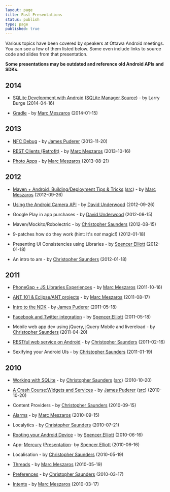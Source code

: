 ```yaml
---
layout: page
title: Past Presentations
status: publish
type: page
published: true
---
```

Various topics have been covered by speakers at Ottawa Android meetings. You can see a few of them listed below. Some even include links to source code and slides from that presentation. 

**Some presentations may be outdated and reference old Android APIs and SDKs.**

2014
----
* [SQLite Development with Android](/files/presentations/2014/SQLiteApril16.odp) ([SQLite Manager Source](/files/presentations/2014/sqlite-manager.zip)) - by Larry Burge (2014-04-16)

* [Gradle](https://docs.google.com/presentation/d/18rSnTgIzRw3gnNbPf5feO5Ta_2_MXLtld5jWRi3JefE/pub?start=false&loop=false&delayms=3000) - by [Marc Meszaros](http://marcmeszaros.ca/) (2014-01-15)

2013
----
* [NFC Debug](https://github.com/jpuderer/Tutorials/tree/master/NFCDebug) - by [James Puderer](http://github.com/jpuderer) (2013-11-20)

* [REST Clients (Retrofit)](https://docs.google.com/presentation/d/1zEHm94L5Y2waNjEVClmvw_k1ZfvjLlSnhT2641hOmSA/pub?start=false&amp;loop=false&amp;delayms=3000) - by [Marc Meszaros](http://marcmeszaros.ca/) (2013-10-16)

* [Photo Apps](https://docs.google.com/presentation/d/1x2so9pJmyI4cEq4EkpEEzypjxn3z42NWy4V6jOojUTA/pub?start=false&amp;loop=false&amp;delayms=3000) - by [Marc Meszaros](http://marcmeszaros.ca/) (2013-08-21)

2012
----
* [Maven + Android, Building/Deployment Tips & Tricks](https://docs.google.com/presentation/pub?id=1su8IzgzfHSwEkpU0wbhy3KffShijhv9R9BbUSJSST_Y&amp;start=false&amp;loop=false&amp;delayms=3000) ([src](https://bitbucket.org/marcmeszaros/oad-maven)) - by [Marc Meszaros](http://marcmeszaros.ca/) (2012-09-26)
* [Using the Android Camera API](https://github.com/davefp/android-camera-api-example) - by [David Underwood](http://theflyingdeveloper.com/) (2012-09-26)

* Google Play in app purchases - by [David Underwood](http://theflyingdeveloper.com/) (2012-08-15)
* Maven/Mockito/Robolectric - by [Christopher Saunders](http://www.christophersaunders.ca/) (2012-08-15)

* 9-patches how do they work (hint: It's *not* magic!) (2012-01-18)
* Presenting UI Consistencies using Libraries - by [Spencer Elliott](http://www.spencerelliott.ca/) (2012-01-18)
* An intro to am - by [Christopher Saunders](http://www.christophersaunders.ca/) (2012-01-18)

2011
----
* [PhoneGap + JS Libraries Experiences](https://docs.google.com/presentation/pub?id=1WSxTm-n0aSBnIphFYhfpkm4J-N5KQu-Oi76Nz8UZeL4&amp;start=false&amp;loop=false&amp;delayms=3000) - by [Marc Meszaros](http://marcmeszaros.ca) (2011-10-16)

* [ANT 101 & Eclipse/ANT projects](https://bitbucket.org/marcmeszaros/oad-ant_101/src/12838499589c/oad-ant_101.pdf) - by [Marc Meszaros](http://marcmeszaros.ca) (2011-08-17)


* [Intro to the NDK](https://github.com/jpuderer/Tutorials/tree/master/NDK) - by [James Puderer](http://github.com/jpuderer) (2011-05-18)
* [Facebook and Twitter integration](https://docs.google.com/present/edit?id=0ASXGp9yglLTjZGN3d2djeHBfMTJocXg4dng3eg&amp;hl=en&amp;authkey=CML3jfk") - by [Spencer Elliott](http://www.spencerelliott.ca/) (2011-05-18)

* Mobile web app dev using jQuery, jQuery Mobile and livereload - by [Christopher Saunders](http://www.christophersaunders.ca/) (2011-04-20)

* [RESTful web service on Android](https://github.com/csaunders/Android-Tutorials/tree/master/net/AndroidCRestDemo) - by [Christopher Saunders](http://www.christophersaunders.ca/) (2011-02-16)

* Sexifying your Android UIs - by [Christopher Saunders](http://www.christophersaunders.ca/) (2011-01-19)

2010
----
* [Working with SQLite](http://androidtosqlite.heroku.com/) - by [Christopher Saunders](http://www.christophersaunders.ca/) ([src](http://github.com/csaunders/Android-Tutorials/tree/master/sqlite/sqliteTutorial/)) (2010-10-20)
* [A Crash Course:Widgets and Services](http://github.com/csaunders/Android-Tutorials/blob/master/widgets/Tutorial%20-%20Widgets%2C%20Receivers%2C%20and%20Services.pdf") - by [James Puderer](http://github.com/jpuderer) ([src](http://github.com/csaunders/Android-Tutorials/tree/master/widgets/vCat/)) (2010-10-20)

* Content Providers - by [Christopher Saunders](http://www.christophersaunders.ca/) (2010-09-15)
* [Alarms](http://bitbucket.org/marcmeszaros/oad-alarms/downloads) - by [Marc Meszaros](http://marcmeszaros.ca) (2010-09-15)

* Localytics - by [Christopher Saunders](http://www.christophersaunders.ca/) (2010-07-21)

* [Rooting your Android Device](http://ow.ly/1ZPuS) - by [Spencer Elliott](http://www.spencerelliott.ca/) (2010-06-16)
* App: [Mercury](http://bitbucket.org/spencerelliott/mercury) ([Presentation](http://ow.ly/1ZPvM)- by [Spencer Elliott](http://www.spencerelliott.ca/) (2010-06-16)

* Localisation - by [Christopher Saunders](http://www.christophersaunders.ca/) (2010-05-19)
* [Threads](http://bitbucket.org/marcmeszaros/oad-threads/downloads) - by [Marc Meszaros](http://marcmeszaros.ca) (2010-05-19)

* [Preferences](http://github.com/csaunders/ottawaAndroidDemos) - by [Christopher Saunders](http://www.christophersaunders.ca/) (2010-03-17)
* [Intents](http://bitbucket.org/marcmeszaros/oad-intents/downloads) - by [Marc Meszaros](http://marcmeszaros.ca) (2010-03-17)
